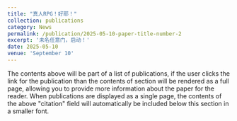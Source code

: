 ```yaml
---
title: "真人RPG！好耶！"
collection: publications
category: News
permalink: /publication/2025-05-10-paper-title-number-2
excerpt: '未名任意门，启动！'
date: 2025-05-10
venue: 'September 10'
---
```


The contents above will be part of a list of publications, if the user clicks the link for the publication than the contents of section will be rendered as a full page, allowing you to provide more information about the paper for the reader. When publications are displayed as a single page, the contents of the above "citation" field will automatically be included below this section in a smaller font.
